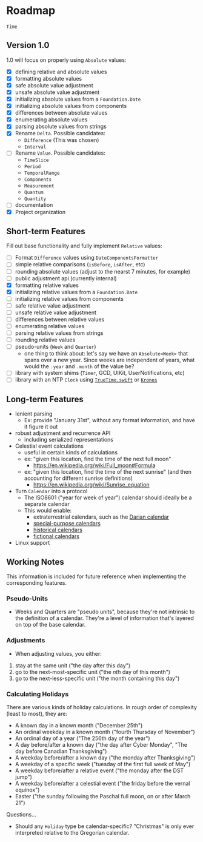 # Roadmap

`Time` 

## Version 1.0

1.0 will focus on properly using `Absolute` values:

- [x] defining relative and absolute values
- [x] formatting absolute values
- [x] safe absolute value adjustment
- [x] unsafe absolute value adjustment
- [x] initializing absolute values from a `Foundation.Date`
- [x] initializing absolute values from components
- [x] differences between absolute values
- [x] enumerating absolute values
- [x] parsing absolute values from strings
- [x] Rename `Delta`. Possible candidates:
    - `Difference` (This was chosen)
    - `Interval`
- [ ] Rename `Value`. Possible candidates:
    - `TimeSlice`
    - `Period`
    - `TemporalRange`
    - `Components`
    - `Measurement`
    - `Quantum`
    - `Quantity`
- [ ] documentation
- [x] Project organization

## Short-term Features

Fill out base functionality and fully implement `Relative` values:

- [ ] Format `Difference` values using `DateComponentsFormatter`
- [ ] simple relative comparisons (`isBefore`, `isAfter`, etc)
- [ ] rounding absolute values (adjust to the nearst 7 minutes, for example)
- [ ] public adjustment api (currently internal)
- [x] formatting relative values
- [x] initializing relative values from a `Foundation.Date`
- [ ] initializing relative values from components
- [ ] safe relative value adjustment
- [ ] unsafe relative value adjustment
- [ ] differences between relative values
- [ ] enumerating relative values
- [ ] parsing relative values from strings
- [ ] rounding relative values
- [ ] pseudo-units (`Week` and `Quarter`)
    - one thing to think about: let's say we have an `Absolute<Week>` that spans over a new year. Since weeks are independent of years, what would the `.year` and `.month` of the value be?
- [ ] library with system shims (`Timer`, GCD, UIKit, UserNotifications, etc)
- [ ] library with an NTP `Clock` using [`TrueTime.swift`](https://github.com/instacart/TrueTime.swift/issues/82) or [`Kronos`](https://github.com/Lyft/Kronos)

## Long-term Features

- lenient parsing
    - Ex: provide "January 31st", without any format information, and have it figure it out
- robust adjustment and recurrence API
    - including serialized representations
- Celestial event calculations
    - useful in certain kinds of calculations
    - ex: "given this location, find the time of the next full moon"
        - https://en.wikipedia.org/wiki/Full_moon#Formula
    - ex: "given this location, find the time of the next sunrise" (and then accounting for different sunrise definitions)
        - https://en.wikipedia.org/wiki/Sunrise_equation
- Turn `Calendar` into a protocol
    - The ISO8601 ("year for week of year") calendar should ideally be a separate calendar
    - This would enable:
        - extraterrestrial calendars, such as the [Darian calendar](https://en.wikipedia.org/wiki/Darian_calendar)
        - [special-purpose calendars](https://en.wikipedia.org/wiki/International_Fixed_Calendar)
        - [historical calendars](https://en.wikipedia.org/wiki/Maya_calendar)
        - [fictional calendars](https://en.wikipedia.org/wiki/Stardate)
- Linux support

## Working Notes

This information is included for future reference when implementing the corresponding features.

### Pseudo-Units

- Weeks and Quarters are "pseudo units", because they're not intrinsic to the definition of a calendar. They're a level of information that's layered on top of the base calendar.

### Adjustments

- When adjusting values, you either:
1. stay at the same unit ("the day after this day")
2. go to the next-most-specific unit ("the *nth* day of this month")
3. go to the next-less-specific unit ("the month containing this day")

### Calculating Holidays

There are various kinds of holiday calculations. In rough order of complexity (least to most), they are:

- A known day in a known month ("December 25th")
- An ordinal weekday in a known month ("fourth Thursday of November")
- An ordinal day of a year ("The 256th day of the year")
- A day before/after a known day ("the day after Cyber Monday", "The day before Canadian Thanksgiving")
- A weekday before/after a known day ("the monday after Thanksgiving")
- A weekday of a specific week ("tuesday of the first full week of May")
- A weekday before/after a relative event ("the monday after the DST jump")
- A weekday before/after a celestial event ("the friday before the vernal equinox")
- Easter ("the sunday following the Paschal full moon, on or after March 21")

Questions...
- Should any `Holiday` type be calendar-specific? "Christmas" is only ever interpreted relative to the Gregorian calendar.
